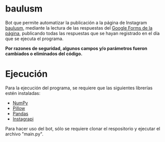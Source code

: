 # baulusm
Bot que permite automatizar la publicación a la página de Instagram [baulusm](https://www.instagram.com/baulusm/), mediante la lectura de las respuestas del [Google Forms de la página](https://forms.gle/j6qtVcoiMjfftL3P9), publicando todas las respuestas que se hayan registrado en el día que se ejecuta el programa.

**Por razones de seguridad, algunos campos y/o parámetros fueron cambiados o eliminados del código.**
# Ejecución
Para la ejecución del programa, se requiere que las siguientes librerías estén instaladas:
- [NumPy](https://numpy.org/)
- [Pillow](https://python-pillow.org/)
- [Pandas](https://pandas.pydata.org/)
- [Instagrapi](https://adw0rd.github.io/instagrapi/)

Para hacer uso del bot, sólo se requiere clonar el respositorio y ejecutar el archivo "main.py".
